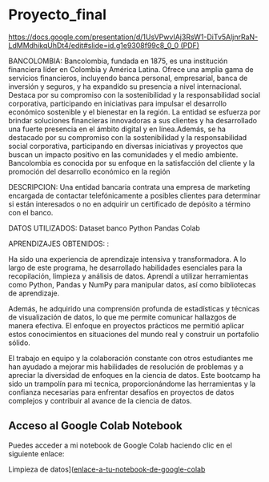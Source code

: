 # Proyecto_final
[https://docs.google.com/presentation/d/1UsVPwvIAj3RsW1-DiTv5AljnrRaN-LdMMdhikqUhDt4/edit#slide=id.g1e9308f99c8_0_0 (PDF)](Bancolombia.pdf)


BANCOLOMBIA:
Bancolombia, fundada en 1875, es una institución financiera líder en Colombia y América Latina. Ofrece una amplia gama de servicios financieros, incluyendo banca personal, empresarial, banca de inversión y seguros, y ha expandido su presencia a nivel internacional. Destaca por su compromiso con la sostenibilidad y la responsabilidad social corporativa, participando en iniciativas para impulsar el desarrollo económico sostenible y el bienestar en la región.
La entidad se esfuerza por brindar soluciones financieras innovadoras a sus clientes y ha desarrollado una fuerte presencia en el ámbito digital y en línea.Además, se ha destacado por su compromiso con la sostenibilidad y la responsabilidad social corporativa, participando en diversas iniciativas y proyectos que buscan un impacto positivo en las comunidades y el medio ambiente.
Bancolombia es conocida por su enfoque en la satisfacción del cliente y la promoción del desarrollo económico en la región





DESCRIPCION:
Una entidad bancaria contrata una empresa de marketing encargada de contactar telefónicamente a posibles clientes para determinar si están interesados o no en adquirir un certificado de depósito a término con el banco.

DATOS UTILIZADOS:
Dataset banco
Python 
Pandas
Colab

APRENDIZAJES OBTENIDOS:
:

Ha sido una experiencia de aprendizaje intensiva y transformadora. A lo largo de este programa, he desarrollado habilidades esenciales para la recopilación, limpieza y análisis de datos. Aprendí a utilizar herramientas como Python, Pandas y NumPy para manipular datos, así como bibliotecas de aprendizaje.

Además, he adquirido una comprensión profunda de estadísticas y técnicas de visualización de datos, lo que me permite comunicar hallazgos de manera efectiva. El enfoque en proyectos prácticos me permitió aplicar estos conocimientos en situaciones del mundo real y construir un portafolio sólido.

El trabajo en equipo y la colaboración constante con otros estudiantes me han ayudado a mejorar mis habilidades de resolución de problemas y a apreciar la diversidad de enfoques en la ciencia de datos. Este bootcamp ha sido un trampolín para mi tecnica, proporcionándome las herramientas y la confianza necesarias para enfrentar desafíos en proyectos de datos complejos y contribuir al avance de la ciencia de datos.


## Acceso al Google Colab Notebook

Puedes acceder a mi notebook de Google Colab haciendo clic en el siguiente enlace:

Limpieza de datos]([enlace-a-tu-notebook-de-google-colab](https://colab.research.google.com/drive/1FKxzEh-wX0hQTSAhA__F14s2-6PjwXLo?usp=sharing)






